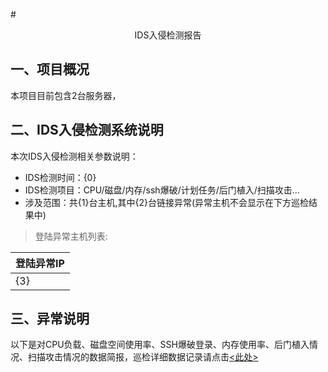 #<center>IDS入侵检测报告</center>

## <a name="project_summary">一、项目概况</a>

本项目目前包含2台服务器，

## <a name="inspection_explain">二、IDS入侵检测系统说明</a>

本次IDS入侵检测相关参数说明：

* IDS检测时间：{0}
* IDS检测项目：CPU/磁盘/内存/ssh爆破/计划任务/后门植入/扫描攻击...
* 涉及范围：共{1}台主机,其中{2}台链接异常(异常主机不会显示在下方巡检结果中)
> 登陆异常主机列表:

登陆异常IP |
---|
{3}|

## <a name="error_explain">三、异常说明</a>

以下是对CPU负载、磁盘空间使用率、SSH爆破登录、内存使用率、后门植入情况、扫描攻击情况的数据简报，巡检详细数据记录请点击<a href="./{4}.html"><此处></a>
